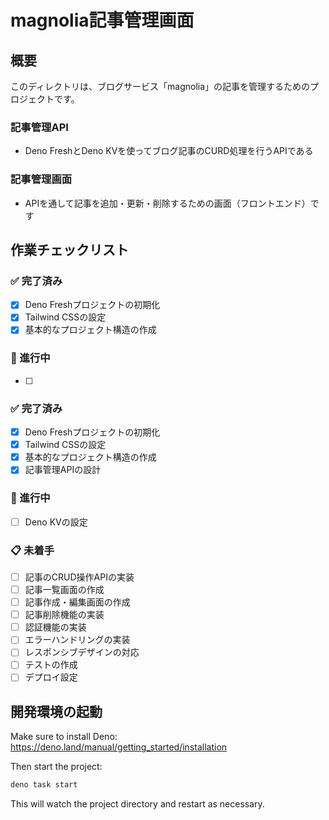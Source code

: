 # magnolia記事管理画面

## 概要
このディレクトリは、ブログサービス「magnolia」の記事を管理するためのプロジェクトです。

### 記事管理API
 - Deno FreshとDeno KVを使ってブログ記事のCURD処理を行うAPIである

### 記事管理画面
 - APIを通して記事を追加・更新・削除するための画面（フロントエンド）です

## 作業チェックリスト

### ✅ 完了済み
- [x] Deno Freshプロジェクトの初期化
- [x] Tailwind CSSの設定
- [x] 基本的なプロジェクト構造の作成

### 🔄 進行中
- [ ] 

### ✅ 完了済み
- [x] Deno Freshプロジェクトの初期化
- [x] Tailwind CSSの設定
- [x] 基本的なプロジェクト構造の作成
- [x] 記事管理APIの設計

### 🔄 進行中
- [ ] Deno KVの設定

### 📋 未着手
- [ ] 記事のCRUD操作APIの実装
- [ ] 記事一覧画面の作成
- [ ] 記事作成・編集画面の作成
- [ ] 記事削除機能の実装
- [ ] 認証機能の実装
- [ ] エラーハンドリングの実装
- [ ] レスポンシブデザインの対応
- [ ] テストの作成
- [ ] デプロイ設定

## 開発環境の起動

Make sure to install Deno: https://deno.land/manual/getting_started/installation

Then start the project:

```bash
deno task start
```

This will watch the project directory and restart as necessary.

